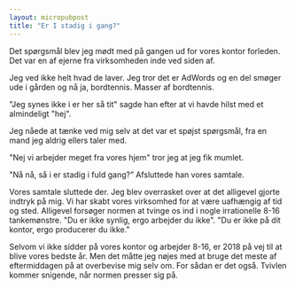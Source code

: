 ```yaml
--- 
layout: micropubpost
title: "Er I stadig i gang?"
--- 
```

Det spørgsmål blev jeg mødt med på gangen ud for vores kontor forleden. Det var en af ejerne fra virksomheden inde ved siden af. 

Jeg ved ikke helt hvad de laver. Jeg tror det er AdWords og en del smøger ude i gården og nå ja, bordtennis. Masser af bordtennis. 

"Jeg synes ikke i er her så tit" sagde han efter at vi havde hilst med et almindeligt "hej". 

Jeg nåede at tænke ved mig selv at det var et spøjst spørgsmål, fra en mand jeg aldrig ellers taler med. 

"Nej vi arbejder meget fra vores hjem" tror jeg at jeg fik mumlet.

"Nå nå, så i er stadig i fuld gang?” Afsluttede han vores samtale.

Vores samtale sluttede der. Jeg blev overrasket over at det alligevel gjorte indtryk på mig. Vi har skabt vores virksomhed for at være uafhængig af tid og sted. Alligevel forsøger normen at tvinge os ind i nogle irrationelle 8-16 tankemønstre. "Du er ikke synlig, ergo arbejder du ikke". "Du er ikke på dit kontor, ergo producerer du ikke."

Selvom vi ikke sidder på vores kontor og arbejder 8-16, er 2018 på vej til at blive vores bedste år. Men det måtte jeg nøjes med at bruge det meste af eftermiddagen på at overbevise mig selv om. For sådan er det også. Tvivlen kommer snigende, når normen presser sig på. 